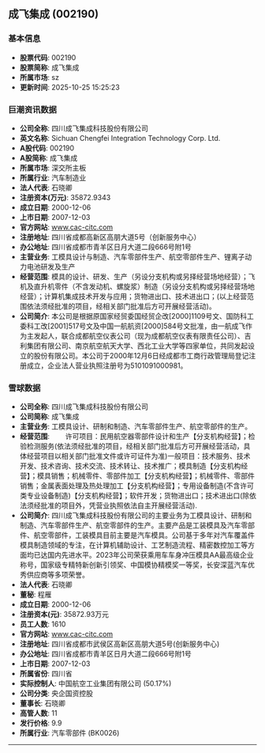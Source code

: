 ## 成飞集成 (002190)

### 基本信息

- **股票代码**: 002190
- **股票简称**: 成飞集成
- **所属市场**: sz
- **更新时间**: 2025-10-25 15:25:23

### 巨潮资讯数据

- **公司全称**: 四川成飞集成科技股份有限公司
- **英文名称**: Sichuan Chengfei Integration Technology Corp. Ltd.
- **A股代码**: 002190
- **A股简称**: 成飞集成
- **所属市场**: 深交所主板
- **所属行业**: 汽车制造业
- **法人代表**: 石晓卿
- **注册资本(万元)**: 35872.9343
- **成立日期**: 2000-12-06
- **上市日期**: 2007-12-03
- **官方网站**: www.cac-citc.com
- **注册地址**: 四川省成都高新区高朋大道5号（创新服务中心）
- **办公地址**: 四川省成都市青羊区日月大道二段666号附1号
- **主营业务**: 工模具设计与制造、汽车零部件生产、航空零部件生产、锂离子动力电池研发及生产
- **经营范围**: 模具的设计、研发、生产（另设分支机构或另择经营场地经营）；飞机及直升机零件（不含发动机、螺旋浆）制造（另设分支机构或另择经营场地经营）；计算机集成技术开发与应用；货物进出口、技术进出口；(以上经营范围依法须经批准的项目，经相关部门批准后方可开展经营活动)。
- **公司简介**: 本公司是根据原国家经贸委国经贸企改[2000]1109号文、国防科工委科工改[2001]517号文及中国一航航资[2000]584号文批准，由一航成飞作为主发起人，联合成都航空仪表公司（现为成都航空仪表有限责任公司）、吉利集团有限公司、南京航空航天大学、西北工业大学等四家单位，共同发起设立的股份有限公司。本公司于2000年12月6日经成都市工商行政管理局登记注册成立，企业法人营业执照注册号为5101091000981。

### 雪球数据

- **公司全称**: 四川成飞集成科技股份有限公司
- **公司简称**: 成飞集成
- **主营业务**: 工模具设计、研制和制造、汽车零部件生产、航空零部件的生产。
- **经营范围**: 　　许可项目：民用航空器零部件设计和生产【分支机构经营】；检验检测服务(依法须经批准的项目，经相关部门批准后方可开展经营活动，具体经营项目以相关部门批准文件或许可证件为准)一般项目：技术服务、技术开发、技术咨询、技术交流、技术转让、技术推广；模具制造【分支机构经营】；模具销售；机械零件、零部件加工【分支机构经营】；机械零件、零部件销售；金属表面处理及热处理加工【分支机构经营】；专用设备制造(不含许可类专业设备制造)【分支机构经营】；软件开发；货物进出口；技术进出口(除依法须经批准的项目外，凭营业执照依法自主开展经营活动).
- **公司简介**: 四川成飞集成科技股份有限公司的主要业务为工模具设计、研制和制造、汽车零部件生产、航空零部件的生产。主要产品是工装模具及汽车零部件、航空零部件，工装模具目前主要是汽车模具。公司基于多年对汽车覆盖件模具制造领域的专注，在计算机辅助设计、工艺制造流程、精密数控加工等方面均已达国内先进水平。2023年公司荣获乘用车车身冲压模具AA最高级企业称号，国家级专精特新创新引领奖、中国模协精模奖一等奖，长安深蓝汽车优秀供应商等多项荣誉。
- **法人代表**: 石晓卿
- **董秘**: 程雁
- **成立日期**: 2000-12-06
- **注册资本(元)**: 35872.93万元
- **员工人数**: 1610
- **官方网站**: www.cac-citc.com
- **注册地址**: 四川省成都市武侯区高新区高朋大道5号(创新服务中心)
- **办公地址**: 四川省成都市青羊区日月大道二段666号附1号
- **上市日期**: 2007-12-03
- **所属省份**: 四川省
- **实际控制人**: 中国航空工业集团有限公司 (50.17%)
- **公司分类**: 央企国资控股
- **董事长**: 石晓卿
- **高管人数**: 11
- **发行价格**: 9.9
- **所属行业**: 汽车零部件 (BK0026)

---